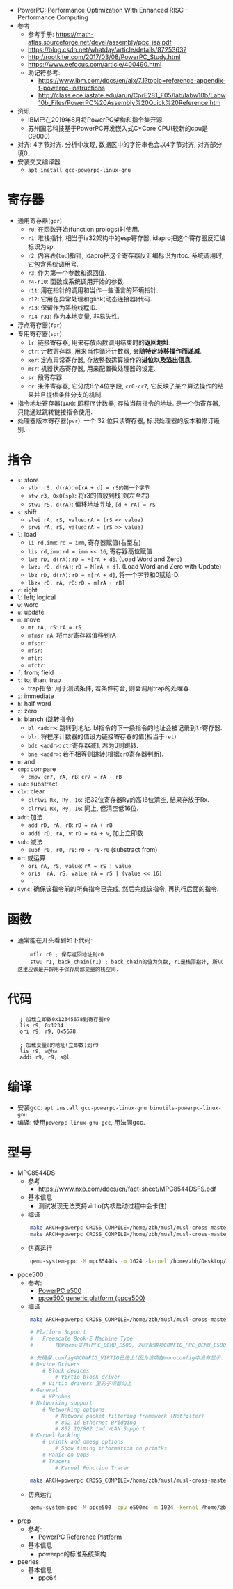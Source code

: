 * PowerPC:  Performance Optimization With Enhanced RISC – Performance Computing
* 参考
    * 参考手册: https://math-atlas.sourceforge.net/devel/assembly/ppc_isa.pdf
    * https://blog.csdn.net/whatday/article/details/87253637
    * http://rootkiter.com/2017/03/08/PowerPC_Study.html
    * https://www.eefocus.com/article/400490.html
    * 助记符参考:
        * https://www.ibm.com/docs/en/aix/7.1?topic=reference-appendix-f-powerpc-instructions
        * http://class.ece.iastate.edu/arun/CprE281_F05/lab/labw10b/Labw10b_Files/PowerPC%20Assembly%20Quick%20Reference.htm
* 资讯
    * IBM已在2019年8月将PowerPC架构和指令集开源. 
    * 苏州国芯科技基于PowerPC开发嵌入式C*Core CPU(较新的cpu是C9000)
* 对齐: 4字节对齐. 分析中发现, 数据区中的字符串也会以4字节对齐, 对齐部分填0. 
* 安装交叉编译器
    * `apt install gcc-powerpc-linux-gnu`
# 寄存器
* 通用寄存器(`gpr`)
    * `r0`: 在函数开始(function prologs)时使用. 
    * `r1`: 堆栈指针, 相当于ia32架构中的esp寄存器, idapro把这个寄存器反汇编标识为sp. 
    * `r2`: 内容表(`toc`)指针, idapro把这个寄存器反汇编标识为rtoc. 系统调用时, 它包含系统调用号. 
    * `r3`: 作为第一个参数和返回值. 
    * `r4-r10`: 函数或系统调用开始的参数. 
    * `r11`: 用在指针的调用和当作一些语言的环境指针. 
    * `r12`: 它用在异常处理和glink(动态连接器)代码. 
    * `r13`: 保留作为系统线程ID. 
    * `r14-r31`: 作为本地变量, 非易失性. 
* 浮点寄存器(`fpr`)
* 专用寄存器(`spr`)
    * `lr`: 链接寄存器, 用来存放函数调用结束时的**返回地址**. 
    * `ctr`: 计数寄存器, 用来当作循环计数器, 会**随特定转移操作而递减**. 
    * `xer`: 定点异常寄存器, 存放整数运算操作的**进位以及溢出信息**. 
    * `msr`: 机器状态寄存器, 用来配置微处理器的设定. 
    * `sr`: 段寄存器. 
    * `cr`: 条件寄存器, 它分成8个4位字段, `cr0-cr7`, 它反映了某个算法操作的结果并且提供条件分支的机制. 
* 指令地址寄存器(`IAR`): 即程序计数器, 存放当前指令的地址. 是一个伪寄存器, 只能通过跳转链接指令使用. 
* 处理器版本寄存器(`pvr`): 一个 32 位只读寄存器, 标识处理器的版本和修订级别. 

# 指令
* `s`: store
    * `stb  rS, d(rA)`: `m[rA + d] = rS的第一个字节`
    * `stw r3, 0x0(sp)`: 将r3的值放到栈顶(左至右)
    * `stwu rS, d(rA)`: 偏移地址寻址, `[d + rA] = rS`
* `s`: shift
    * `slwi rA, rS, value`: `rA = (rS << value)`
    * `srwi rA, rS, value`: `rA = (rS >> value)`
* `l`: load
    * `li rd,imm`: `rd = imm`, 寄存器赋值(右至左)
    * `lis rd,imm`: `rd = imm << 16`, 寄存器高位赋值
    * `lwz rD, d(rA)`: `rD = M[rA + d]`. (Load Word and Zero)
    * `lwzu rD, d(rA)`: `rD = M[rA + d]`. (Load Word and Zero with Update)
    * `lbz rD, d(rA)`: `rD = m[rA + d]`, 将一个字节和0赋给rD. 
    * `lbzx rD, rA, rB`: `rD = m[rA + rB]`
* `r`: right
* `l`: left; logical
* `w`: word
* `u`: update
* `m`: move
    * `mr rA, rS`: `rA = rS`
    * `mfmsr rA`: 将msr寄存器值移到rA
    * `mfspr`: 
    * `mfsr`: 
    * `mflr`: 
    * `mfctr`: 
* `f`: from; field
* `t`: to; than; trap
    * trap指令: 用于测试条件, 若条件符合, 则会调用trap的处理器. 
* `i`: immediate
* `h`: half word
* `z`: zero
* `b`: blanch (跳转指令)
    * `bl <addr>`: 跳转到地址. bl指令的下一条指令的地址会被记录到`lr`寄存器. 
    * `blr`: 将程序计数器的值设为链接寄存器的值(相当于`ret`)
    * `bdz <addr>`: `ctr`寄存器减1, 若为0则跳转. 
    * `bne <addr>`: 若不相等则跳转(根据`cr0`寄存器判断). 
* `n`: and
* `cmp`: compare
    * `cmpw cr7, rA, rB`: `cr7 = rA - rB`
* `sub`: substract
* `clr`: clear
    * `clrlwi Rx, Ry, 16`: 把32位寄存器Ry的高16位清空, 结果存放于Rx. 
    * `clrrwi Rx, Ry, 16`: 同上, 但清空低16位. 
* `add`: 加法
    * `add rD, rA, rB`: `rD = rA + rB`
    * `addi rD, rA, v`: `rD = rA + v`, 加上立即数
* `sub`: 减法
    * `subf r0, r0, r8`: `r0 = r8-r0` (substract from)
* `or`: 或运算
    * `ori rA, rS, value`: `rA = rS | value`
    * `oris  rA, rS, value`: `rA = rS | (value << 16)`
    * ``: 
* `sync`: 确保该指令前的所有指令已完成, 然后完成该指令, 再执行后面的指令. 

# 函数
* 通常能在开头看到如下代码: 
    ```x86asm
        mflr r0 ; 保存返回地址到r0
        stwu r1, back_chain(r1) ; back_chain的值为负数, r1是栈顶指针, 所以这里应该是开辟用于保存局部变量的栈空间. 
    ```

# 代码
```x86asm
    ; 加载立即数0x12345678到寄存器r9
    lis r9, 0x1234
    ori r9, r9, 0x5678

    ; 加载变量a的地址(立即数)到r9
    lis r9, a@ha
    addi r9, r9, a@l
```

# 编译
* 安装gcc: `apt install gcc-powerpc-linux-gnu binutils-powerpc-linux-gnu`
* 编译: 使用`powerpc-linux-gnu-gcc`, 用法同gcc. 

# 型号
* MPC8544DS
    * 参考
        * https://www.nxp.com/docs/en/fact-sheet/MPC8544DSFS.pdf
    * 基本信息
        * 测试发现无法支持virtio(内核启动过程中会卡住)
    * 编译
    ```sh
        make ARCH=powerpc CROSS_COMPILE=/home/zbh/musl/musl-cross-master/build/powerpc-linux-musl/bin/powerpc-linux-musl- O=./build/powerpc_corenet32/ mpc85xx_defconfig menuconfig 
        make ARCH=powerpc CROSS_COMPILE=/home/zbh/musl/musl-cross-master/build/powerpc-linux-musl/bin/powerpc-linux-musl- O=./build/powerpc -j8
    ```
    * 仿真运行
    ```sh
        qemu-system-ppc -M mpc8544ds -m 1024 -kernel /home/zbh/Desktop/FirmAE/sources/kernel-v4.1-firmadyne-v4.1.17/build/powerpc_mpc85xx/vmlinux -initrd ramdisk_ppc_busybox_1_36_1.img
    ```
* ppce500
    * 参考: 
        * [PowerPC e500](https://en.wikipedia.org/wiki/PowerPC_e500)
        * [ppce500 generic platform (ppce500)](https://www.qemu.org/docs/master/system/ppc/ppce500.html)
    * 编译
    ```sh
        make ARCH=powerpc CROSS_COMPILE=/home/zbh/musl/musl-cross-master/build/powerpc-linux-musl/bin/powerpc-linux-musl- O=./build/powerpc_corenet32/ corenet32_smp_defconfig menuconfig 

        # Platform Support
        #   Freescale Book-E Machine Type 
        #       找到qemu支持(PPC_QEMU_E500, 对应配置项CONFIG_PPC_QEMU_E500) 

        # 先确保.config中CONFIG_VIRTIO已选上(因为该项在munuconfig中没有显示. 或者到`drivers/virtio/KConfig`文件中修改`VIRTIO`项, 在其`tristate`后加点文字, 让其显现出来)
        # Device Drivers
            # Block devices
                # Virtio block driver
            # Virtio drivers 里的子项都勾上
        # General 
            # KProbes
        # Networking support
            # Networking options
                # Network packet filtering framework (Netfilter)
                # 802.1d Ethernet Bridging
                # 802.1Q/802.1ad VLAN Support
        # Kernel hacking
            # printk and dmesg options
                # Show timing information on printks
            # Panic on Oops
            # Tracers
                # Kernel Function Tracer

        make ARCH=powerpc CROSS_COMPILE=/home/zbh/musl/musl-cross-master/build/powerpc-linux-musl/bin/powerpc-linux-musl- O=./build/powerpc -j8
    ```
    * 仿真运行
    ```sh
        qemu-system-ppc -M ppce500 -cpu e500mc -m 1024 -kernel /home/zbh/Desktop/FirmAE/sources/kernel-v4.1-firmadyne-v4.1.17/build/powerpc_corenet32/vmlinux -drive if=virtio,file=ramdisk_ppc_busybox_1_36_1.img,format=raw -append "console=ttyS0 root=/dev/vda loglevel=8" -nic tap,ifname=tap0,script=no,downscript=no,model=e1000 # 注: 使用`model=e1000`后, 在虚拟机中`ip a`时才能看到`eth0`网卡. 
    ```
* prep
    * 参考: 
        * [PowerPC Reference Platform](https://en.wikipedia.org/wiki/PowerPC_Reference_Platform)
    * 基本信息
        * powerpc的标准系统架构
* pseries
    * 基本信息
        * ppc64